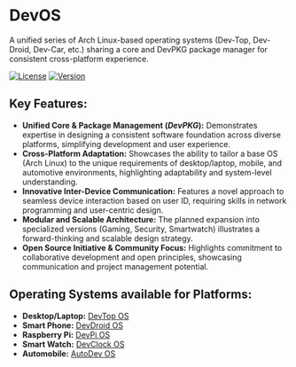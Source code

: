 # DevOS
A unified series of Arch Linux-based operating systems (Dev-Top, Dev-Droid, Dev-Car, etc.) sharing a core and DevPKG package manager for consistent cross-platform experience.

[![License](https://img.shields.io/badge/License-GPLv3-blue.svg)](https://www.gnu.org/licenses/gpl-3.0)
[![Version](https://img.shields.io/badge/Version-Beta%200.4.25-blue.svg)]()

## Key Features:
- **Unified Core & Package Management (*DevPKG*):** Demonstrates expertise in designing a consistent software foundation across diverse platforms, simplifying development and user experience.
- **Cross-Platform Adaptation:** Showcases the ability to tailor a base OS (Arch Linux) to the unique requirements of desktop/laptop, mobile, and automotive environments, highlighting adaptability and system-level understanding.
- **Innovative Inter-Device Communication:** Features a novel approach to seamless device interaction based on user ID, requiring skills in network programming and user-centric design.
- **Modular and Scalable Architecture:** The planned expansion into specialized versions (Gaming, Security, Smartwatch) illustrates a forward-thinking and scalable design strategy.
- **Open Source Initiative & Community Focus:** Highlights commitment to collaborative development and open principles, showcasing communication and project management potential.

## Operating Systems available for Platforms:
- **Desktop/Laptop:** [DevTop OS]()
- **Smart Phone:** [DevDroid OS]()
- **Raspberry Pi:** [DevPi OS]()
- **Smart Watch:** [DevClock OS]()
- **Automobile:** [AutoDev OS]()
